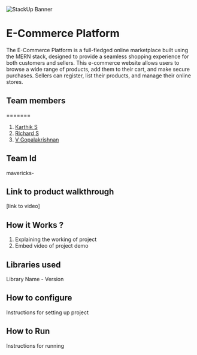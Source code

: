 ![StackUp Banner](https://v5.airtableusercontent.com/v2/22/22/1699027200000/ArXFSY-xSOH8fZOwFM4jDg/3GRwwipT9F8XsD2iivnexRi9lVRgvIj1MS5Tw4Mm1Vy-JsK8W1Yy4sFB79YJMWPjZNjgfHI9TJfQY1sx3041vZ2EnxkAyknrxR3pG_h9CxVQwh9PhAjOrA8ujVcp5tqnSVfmcQPlEwovlJvFFF-NXQ/eMDdtS3Z9zkGkexNaC-64FCLnAIa0xtT8xjJKSJo66w)
# E-Commerce Platform
The E-Commerce Platform is a full-fledged online marketplace built using the MERN stack, designed to provide a seamless shopping experience for both customers and sellers. This e-commerce website allows users to browse a wide range of products, add them to their cart, and make secure purchases. Sellers can register, list their products, and manage their online stores.
## Team members
=======
1. [Karthik S](https://github.com/whitewolf3K)
2. [Richard S](https://github.com/richardshaju)
3. [V Gopalakrishnan](https://github.com/gopalkrishnan2005)

## Team Id
mavericks-
## Link to product walkthrough
[link to video]
## How it Works ?
1. Explaining the working of project
2. Embed video of project demo
## Libraries used
Library Name - Version
## How to configure
Instructions for setting up project
## How to Run
Instructions for running

